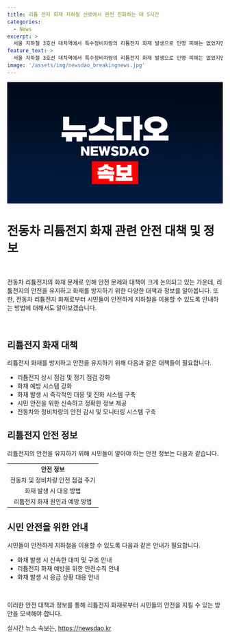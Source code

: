 ```yaml
---
title: 리튬 전지 화재 지하철 선로에서 완전 진화하는 데 5시간
categories:
  - News
excerpt: >
  서울 지하철 3호선 대치역에서 특수정비차량의 리튬전지 화재 발생으로 인명 피해는 없었지만, 진화에 5시간 소요되며 승객들의 불안 증폭. 전동차 절반 이상에 리튬전지 장착되어 있어 시민들의 우려 증폭. 화재 차량은 하이브리드 차량으로 33대가 운용 중. 대치역에서 연기로 열차 20분간 무정차 통과, 승객들 불편함. 정기적인 전지 점검과 화재 원인 규명을 통한 안전 대책 마련이 필요한 상황.
feature_text: >
  서울 지하철 3호선 대치역에서 특수정비차량의 리튬전지 화재 발생으로 인명 피해는 없었지만, 진화에 5시간 소요되며 승객들의 불안 증폭. 전동차 절반 이상에 리튬전지 장착되어 있어 시민들의 우려 증폭. 화재 차량은 하이브리드 차량으로 33대가 운용 중. 대치역에서 연기로 열차 20분간 무정차 통과, 승객들 불편함. 정기적인 전지 점검과 화재 원인 규명을 통한 안전 대책 마련이 필요한 상황.
image: '/assets/img/newsdao_breakingnews.jpg'
---
```


<p><img src="/assets/img/newsdao_breakingnews.jpg" alt="flaretime 속보" /></p>

<h1>전동차 리튬전지 화재 관련 안전 대책 및 정보</h1>

<p data-ke-size="size16">&nbsp;</p>

<p>전동차 리튬전지의 화재 문제로 인해 안전 문제와 대책이 크게 논의되고 있는 가운데, 리튬전지의 안전을 유지하고 화재를 방지하기 위한 다양한 대책과 정보를 알아봅니다. 또한, 전동차 리튬전지 화재로부터 시민들이 안전하게 지하철을 이용할 수 있도록 안내하는 방법에 대해서도 알아보겠습니다. </p>

<p data-ke-size="size16">&nbsp;</p>

<h2 data-ke-size="size26">리튬전지 화재 대책</h2>

<p data-ke-size="size16">리튬전지 화재를 방지하고 안전을 유지하기 위해 다음과 같은 대책들이 필요합니다.</p>

<ul>
  <li>리튬전지 상시 점검 및 정기 점검 강화</li>
  <li>화재 예방 시스템 강화</li>
  <li>화재 발생 시 즉각적인 대응 및 진화 시스템 구축</li>
  <li>시민 안전을 위한 신속하고 정확한 정보 제공</li>
  <li>전동차와 정비차량의 안전 감시 및 모니터링 시스템 구축</li>
</ul>

<h2 data-ke-size="size26">리튬전지 안전 정보</h2>

<p data-ke-size="size16">리튬전지의 안전을 유지하기 위해 시민들이 알아야 하는 안전 정보는 다음과 같습니다.</p>

<table>
  <tr>
    <td style="text-align: center; height: 17px;"><b>안전 정보</b></td>
  </tr>
  <tr>
    <td style="text-align: center; height: 17px;">전동차 및 정비차량 안전 점검 주기</td>
  </tr>
  <tr>
    <td style="text-align: center; height: 17px;">화재 발생 시 대응 방법</td>
  </tr>
  <tr>
    <td style="text-align: center; height: 17px;">리튬전지 화재 원인과 예방 방법</td>
  </tr>
</table>

<h2 data-ke-size="size26">시민 안전을 위한 안내</h2>

<p data-ke-size="size16">시민들이 안전하게 지하철을 이용할 수 있도록 다음과 같은 안내가 필요합니다.</p>

<ul>
  <li>화재 발생 시 신속한 대피 및 구조 안내</li>
  <li>리튬전지 화재 예방을 위한 안전수칙 안내</li>
  <li>화재 발생 시 응급 상황 대응 안내</li>
</ul>

<p data-ke-size="size16">&nbsp;</p>

<p>이러한 안전 대책과 정보를 통해 리튬전지 화재로부터 시민들의 안전을 지킬 수 있는 방안을 모색해야 합니다.</p>
실시간 뉴스 속보는, <a href="https://newsdao.kr" rel="dofollow">https://newsdao.kr</a>


